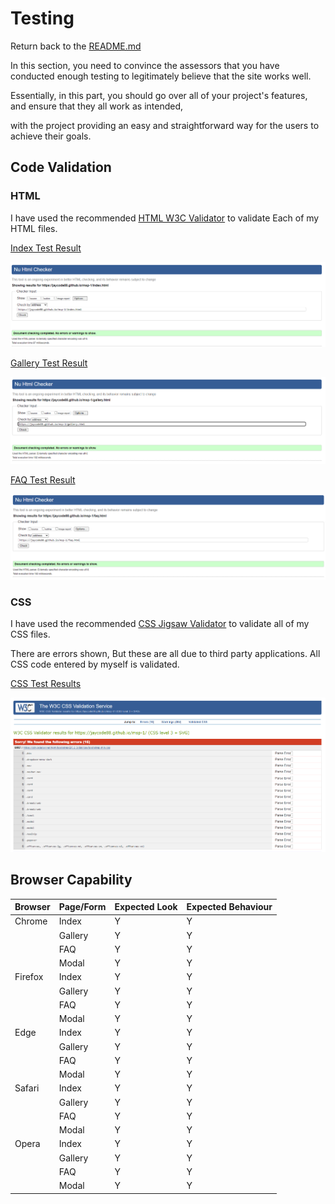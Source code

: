 # Testing

Return back to the [README.md](README.md)

In this section, you need to convince the assessors that you have conducted enough testing to legitimately believe that the site works well. 

Essentially, in this part, you should go over all of your project's features, and ensure that they all work as intended, 

with the project providing an easy and straightforward way for the users to achieve their goals. 

## Code Validation

### HTML

I have used the recommended [HTML W3C Validator](https://validator.w3.org) to validate Each of my HTML files.

[Index Test Result](https://validator.w3.org/nu/?doc=https%3A%2F%2Fjaycode88.github.io%2Fmsp-1%2F)

![screenshot](documentation/indexhtmltest.webp)

[Gallery Test Result](https://validator.w3.org/nu/?doc=https%3A%2F%2Fjaycode88.github.io%2Fmsp-1%2Fgallery.html)

![screenshot](documentation/galleryhtmltest.webp)

[FAQ Test Result](https://validator.w3.org/nu/?doc=https%3A%2F%2Fjaycode88.github.io%2Fmsp-1%2Ffaq.html)

![screenshot](documentation/faqhtmltest.webp)

### CSS

I have used the recommended [CSS Jigsaw Validator](https://jigsaw.w3.org/css-validator) to validate all of my CSS files.

There are errors shown, But these are all due to third party applications. All CSS code entered by myself is validated.

[CSS Test Results](https://jigsaw.w3.org/css-validator/validator?uri=https%3A%2F%2Fjaycode88.github.io%2Fmsp-1%2F&profile=css3svg&usermedium=all&warning=1&vextwarning=&lang=en#errors)

![screenshot](documentation/csstest.webp)

## Browser Capability

| Browser | Page/Form | Expected Look | Expected Behaviour |
|---------|-----------|---------------|--------------------|
|  Chrome |   Index   |        Y      |          Y         |
|         |  Gallery  |        Y      |          Y         |
|         |    FAQ    |        Y      |          Y         |
|         |   Modal   |        Y      |          Y         |
| Firefox |   Index   |        Y      |          Y         |
|         |  Gallery  |        Y      |          Y         |
|         |    FAQ    |        Y      |          Y         |
|         |   Modal   |        Y      |          Y         |
|  Edge   |   Index   |        Y      |          Y         |
|         |  Gallery  |        Y      |          Y         |
|         |    FAQ    |        Y      |          Y         |
|         |   Modal   |        Y      |          Y         |
| Safari  |   Index   |        Y      |          Y         |
|         |  Gallery  |        Y      |          Y         |
|         |    FAQ    |        Y      |          Y         |
|         |   Modal   |        Y      |          Y         |
|  Opera  |   Index   |        Y      |          Y         |
|         |  Gallery  |        Y      |          Y         |
|         |    FAQ    |        Y      |          Y         |
|         |   Modal   |        Y      |          Y         |

